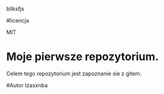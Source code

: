 
bllksfjs

#licencja

MIT

# Moje pierwsze repozytorium.

Celem tego repozytorium jest zapoznanie sie z gitem.


#Autor
Izasxnba